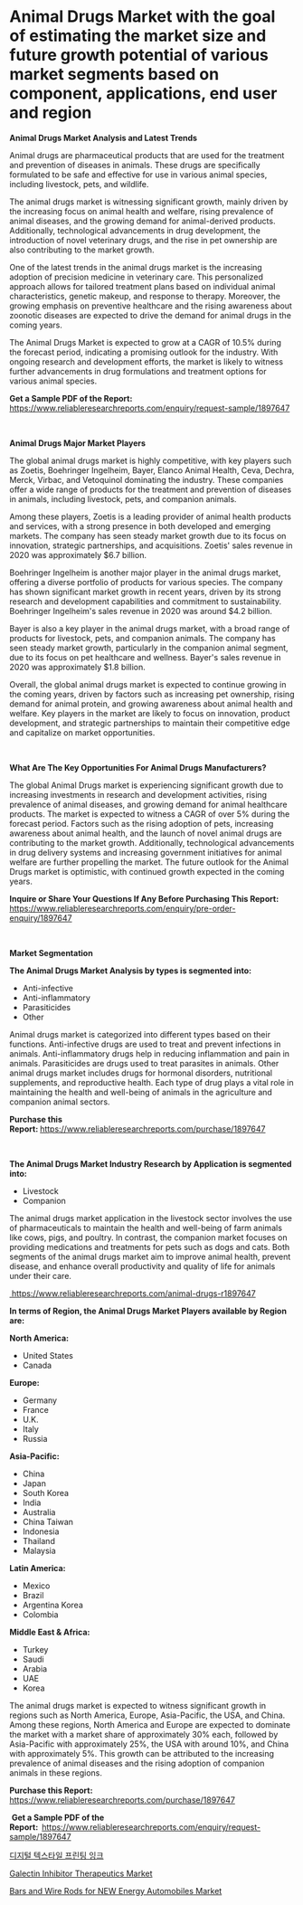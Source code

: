 <p><h1>Animal Drugs Market with the goal of estimating the market size and future growth potential of various market segments based on component, applications, end user and region</h1></p><p><strong>Animal Drugs Market Analysis and Latest Trends</strong></p>
<p><p>Animal drugs are pharmaceutical products that are used for the treatment and prevention of diseases in animals. These drugs are specifically formulated to be safe and effective for use in various animal species, including livestock, pets, and wildlife.</p><p>The animal drugs market is witnessing significant growth, mainly driven by the increasing focus on animal health and welfare, rising prevalence of animal diseases, and the growing demand for animal-derived products. Additionally, technological advancements in drug development, the introduction of novel veterinary drugs, and the rise in pet ownership are also contributing to the market growth.</p><p>One of the latest trends in the animal drugs market is the increasing adoption of precision medicine in veterinary care. This personalized approach allows for tailored treatment plans based on individual animal characteristics, genetic makeup, and response to therapy. Moreover, the growing emphasis on preventive healthcare and the rising awareness about zoonotic diseases are expected to drive the demand for animal drugs in the coming years.</p><p>The Animal Drugs Market is expected to grow at a CAGR of 10.5% during the forecast period, indicating a promising outlook for the industry. With ongoing research and development efforts, the market is likely to witness further advancements in drug formulations and treatment options for various animal species.</p></p>
<p><strong>Get a Sample PDF of the Report:&nbsp;</strong> <a href="https://www.reliableresearchreports.com/enquiry/request-sample/1897647">https://www.reliableresearchreports.com/enquiry/request-sample/1897647</a></p>
<p>&nbsp;</p>
<p><strong>Animal Drugs Major Market Players</strong></p>
<p><p>The global animal drugs market is highly competitive, with key players such as Zoetis, Boehringer Ingelheim, Bayer, Elanco Animal Health, Ceva, Dechra, Merck, Virbac, and Vetoquinol dominating the industry. These companies offer a wide range of products for the treatment and prevention of diseases in animals, including livestock, pets, and companion animals.</p><p>Among these players, Zoetis is a leading provider of animal health products and services, with a strong presence in both developed and emerging markets. The company has seen steady market growth due to its focus on innovation, strategic partnerships, and acquisitions. Zoetis' sales revenue in 2020 was approximately $6.7 billion.</p><p>Boehringer Ingelheim is another major player in the animal drugs market, offering a diverse portfolio of products for various species. The company has shown significant market growth in recent years, driven by its strong research and development capabilities and commitment to sustainability. Boehringer Ingelheim's sales revenue in 2020 was around $4.2 billion.</p><p>Bayer is also a key player in the animal drugs market, with a broad range of products for livestock, pets, and companion animals. The company has seen steady market growth, particularly in the companion animal segment, due to its focus on pet healthcare and wellness. Bayer's sales revenue in 2020 was approximately $1.8 billion.</p><p>Overall, the global animal drugs market is expected to continue growing in the coming years, driven by factors such as increasing pet ownership, rising demand for animal protein, and growing awareness about animal health and welfare. Key players in the market are likely to focus on innovation, product development, and strategic partnerships to maintain their competitive edge and capitalize on market opportunities.</p></p>
<p>&nbsp;</p>
<p><strong>What Are The Key Opportunities For Animal Drugs Manufacturers?</strong></p>
<p><p>The global Animal Drugs market is experiencing significant growth due to increasing investments in research and development activities, rising prevalence of animal diseases, and growing demand for animal healthcare products. The market is expected to witness a CAGR of over 5% during the forecast period. Factors such as the rising adoption of pets, increasing awareness about animal health, and the launch of novel animal drugs are contributing to the market growth. Additionally, technological advancements in drug delivery systems and increasing government initiatives for animal welfare are further propelling the market. The future outlook for the Animal Drugs market is optimistic, with continued growth expected in the coming years.</p></p>
<p><strong>Inquire or Share Your Questions If Any Before Purchasing This Report:</strong> <a href="https://www.reliableresearchreports.com/enquiry/pre-order-enquiry/1897647">https://www.reliableresearchreports.com/enquiry/pre-order-enquiry/1897647</a></p>
<p>&nbsp;</p>
<p><strong>Market Segmentation</strong></p>
<p><strong>The Animal Drugs Market Analysis by types is segmented into:</strong></p>
<p><ul><li>Anti-infective</li><li>Anti-inflammatory</li><li>Parasiticides</li><li>Other</li></ul></p>
<p><p>Animal drugs market is categorized into different types based on their functions. Anti-infective drugs are used to treat and prevent infections in animals. Anti-inflammatory drugs help in reducing inflammation and pain in animals. Parasiticides are drugs used to treat parasites in animals. Other animal drugs market includes drugs for hormonal disorders, nutritional supplements, and reproductive health. Each type of drug plays a vital role in maintaining the health and well-being of animals in the agriculture and companion animal sectors.</p></p>
<p><strong>Purchase this Report:&nbsp;</strong><a href="https://www.reliableresearchreports.com/purchase/1897647">https://www.reliableresearchreports.com/purchase/1897647</a></p>
<p>&nbsp;</p>
<p><strong>The Animal Drugs Market Industry Research by Application is segmented into:</strong></p>
<p><ul><li>Livestock</li><li>Companion</li></ul></p>
<p><p>The animal drugs market application in the livestock sector involves the use of pharmaceuticals to maintain the health and well-being of farm animals like cows, pigs, and poultry. In contrast, the companion market focuses on providing medications and treatments for pets such as dogs and cats. Both segments of the animal drugs market aim to improve animal health, prevent disease, and enhance overall productivity and quality of life for animals under their care.</p></p>
<p><a href="https://www.reliableresearchreports.com/animal-drugs-r1897647">&nbsp;https://www.reliableresearchreports.com/animal-drugs-r1897647</a></p>
<p><strong>In terms of Region, the Animal Drugs Market Players available by Region are:</strong></p>
<p>
    <p> <strong> North America: </strong>
        <ul>
            <li>United States</li>
            <li>Canada</li>
        </ul>
        </p> 
    <p> <strong> Europe: </strong>
        <ul>
            <li>Germany</li>
            <li>France</li>
            <li>U.K.</li>
            <li>Italy</li>
            <li>Russia</li>
        </ul>
        </p> 
    <p> <strong> Asia-Pacific: </strong>
        <ul>
            <li>China</li>
            <li>Japan</li>
            <li>South Korea</li>
            <li>India</li>
            <li>Australia</li>
            <li>China Taiwan</li>
            <li>Indonesia</li>
            <li>Thailand</li>
            <li>Malaysia</li>
        </ul>
        </p> 
    <p> <strong> Latin America: </strong>
        <ul>
            <li>Mexico</li>
            <li>Brazil</li>
            <li>Argentina Korea</li>
            <li>Colombia</li>
        </ul>
        </p> 
    <p> <strong> Middle East & Africa: </strong>
        <ul>
            <li>Turkey</li>
            <li>Saudi</li>
            <li>Arabia</li>
            <li>UAE</li>
            <li>Korea</li>
        </ul>
    </p>
    </p>
<p><p>The animal drugs market is expected to witness significant growth in regions such as North America, Europe, Asia-Pacific, the USA, and China. Among these regions, North America and Europe are expected to dominate the market with a market share of approximately 30% each, followed by Asia-Pacific with approximately 25%, the USA with around 10%, and China with approximately 5%. This growth can be attributed to the increasing prevalence of animal diseases and the rising adoption of companion animals in these regions.</p></p>
<p><strong>Purchase this Report: </strong><a href="https://www.reliableresearchreports.com/purchase/1897647">https://www.reliableresearchreports.com/purchase/1897647</a></p>
<p>&nbsp;<strong>Get a Sample PDF of the Report:&nbsp;&nbsp;</strong><a href="https://www.reliableresearchreports.com/enquiry/request-sample/1897647">https://www.reliableresearchreports.com/enquiry/request-sample/1897647</a></p>
<p><strong></strong></p>
<p><p><a href="https://medium.com/@bennyuigleyjks/2024%EB%85%84%EB%B6%80%ED%84%B0-2031%EB%85%84%EA%B9%8C%EC%A7%80%EC%9D%98-%EA%B8%B0%EA%B0%84-%EB%8F%99%EC%95%88-%EC%98%88%EC%B8%A1%EB%90%9C-%EB%94%94%EC%A7%80%ED%84%B8-%EC%A7%81%EB%AC%BC-%EC%9D%B8%EC%87%84-%EC%9E%89%ED%81%AC-%EC%8B%9C%EC%9E%A5-%EB%B6%84%EC%84%9D-%EB%B0%8F-%ED%81%AC%EA%B8%B0%EC%9E%85%EB%8B%88%EB%8B%A4-a1b8981b8618">디지털 텍스타일 프린팅 잉크</a></p><p><a href="https://www.linkedin.com/pulse/galectin-inhibitor-therapeutics-market-size-trends-complete-jdcqf">Galectin Inhibitor Therapeutics Market</a></p><p><a href="https://www.linkedin.com/pulse/bars-wire-rods-new-energy-automobiles-market-size-trends-growth-y7z2e">Bars and Wire Rods for NEW Energy Automobiles Market</a></p></p>
